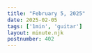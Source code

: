 ```yaml
---
title: "February 5, 2025"
date: 2025-02-05
tags: ['1min', 'guitar']
layout: minute.njk
postnumber: 402
---
```

